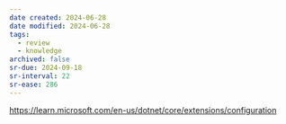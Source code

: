 ```yaml
---
date created: 2024-06-28
date modified: 2024-06-28
tags:
  - review
  - knowledge
archived: false
sr-due: 2024-09-18
sr-interval: 22
sr-ease: 286
---
```


https://learn.microsoft.com/en-us/dotnet/core/extensions/configuration



